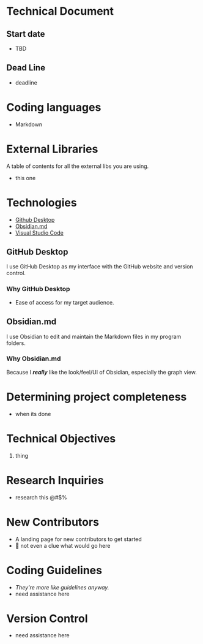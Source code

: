 # Technical Document
## Start date
- TBD
## Dead Line
- deadline
# Coding languages
- Markdown
# External Libraries
A table of contents for all the external libs you are using.
- this one
# Technologies
- [Github Desktop]()
- [Obsidian.md](https://obsidian.md)
- [Visual Studio Code]()
## GitHub Desktop
I use GitHub Desktop as my interface with the GitHub website and version control.
### Why GitHub Desktop
- Ease of access for my target audience.
## Obsidian.md
I use Obsidian to edit and maintain the Markdown files in my program folders.
### Why Obsidian.md
Because I ***really*** like the look/feel/UI of Obsidian, especially the graph view.

# Determining project completeness
- when its done
# Technical Objectives
1. thing
# Research Inquiries 
- research this @#$%
# New Contributors
- A landing page for new contributors to get started
- 😬 not even a clue what would go here
# Coding Guidelines
- *They're more like guidelines anyway.*
- need assistance here
# Version Control
- need assistance here

